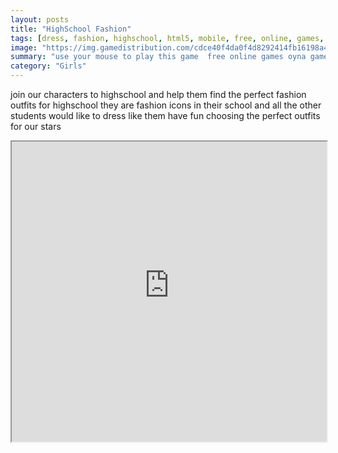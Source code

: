 ```yaml
---
layout: posts
title: "HighSchool Fashion"
tags: [dress, fashion, highschool, html5, mobile, free, online, games, oyna, game, free, games, play, play, games]
image: "https://img.gamedistribution.com/cdce40f4da0f4d8292414fb16198a4bc.jpg"
summary: "use your mouse to play this game  free online games oyna game free games play play games"
category: "Girls"
---
```


join our characters to highschool and help them find the perfect fashion outfits for highschool they are fashion icons in their school and all the other students would like to dress like them have fun choosing the perfect outfits for our stars

<iframe width="100%" height="480px;" src="https://html5.gamedistribution.com/cdce40f4da0f4d8292414fb16198a4bc/"></iframe>